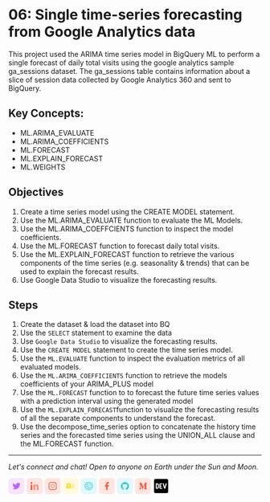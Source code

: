 # 06: Single time-series forecasting from Google Analytics data

This project used the ARIMA time series model in BigQuery ML to perform a single forecast of daily total visits  using the google analytics sample ga_sessions dataset. The ga_sessions table contains information about a slice of session data collected by Google Analytics 360 and sent to BigQuery.

## Key Concepts: 
- ML.ARIMA_EVALUATE
- ML.ARIMA_COEFFICIENTS
- ML.FORECAST 
- ML.EXPLAIN_FORECAST
- ML.WEIGHTS

## Objectives
1. Create a time series model using the CREATE MODEL statement.
1. Use the ML.ARIMA_EVALUATE function to evaluate the ML Models. 
1. Use the ML.ARIMA_COEFFCIENTS function to inspect the model coefficients.
1. Use the ML.FORECAST function to forecast daily total visits. 
1. Use the ML.EXPLAIN_FORECAST function to retrieve the various components of the time series (e.g. seasonality & trends) that can be used to explain the forecast results. 
1. Use Google Data Studio to visualize the forecasting results.  


## Steps
1. Create the dataset & load the dataset into BQ
1. Use the ```SELECT``` statement to examine the data 
1. Use ```Google Data Studio``` to visualize the forecasting results.  
1. Use the ```CREATE MODEL``` statement to create the time series model. 
1. Use the ```ML.EVALUATE``` function to inspect the evaluation metrics of all evaluated models.
1. Use the ```ML.ARIMA_COEFFICIENTS``` function to retrieve the models coefficients of your ARIMA_PLUS model 
1. Use the ```ML.FORECAST``` function to to forecast the future time series values with a prediction interval using the generated model 
1. Use the ```ML.EXPLAIN_FORECAST```function to visualize the forecasting results of all the separate components to understand the forecast. 
1. Use the decompose_time_series option to concatenate the history time series and the forecasted time series using the UNION_ALL clause and the ML.FORECAST function. 

--------------------------------------------------------------------------------

_Let's connect and chat! Open to anyone on Earth under the Sun and Moon._

[![](https://github.com/paulycloud/paulycloud/blob/main/assets/twitter.png)](https://twitter.com/paulycloud) [![](https://github.com/paulycloud/paulycloud/blob/main/assets/linkedin.png)](https://www.linkedin.com/in/paulmkamau/) [![](https://github.com/paulycloud/paulycloud/blob/main/assets/insta.png)](https://www.instagram.com/paulykamau) [![](https://github.com/paulycloud/paulycloud/blob/main/assets/behance.png)](https://www.behance.net/paulycloud) [![](https://github.com/paulycloud/paulycloud/blob/main/assets/dribbble.png)](https://dribbble.com/paulycloud) [![](https://github.com/paulycloud/paulycloud/blob/main/assets/facebook.png)](https://www.facebook.com/paul.m.kamau.3/) [![](https://github.com/paulycloud/paulycloud/blob/main/assets/github.png)](https://github.com/paulycloud) [![](https://github.com/paulycloud/paulycloud/blob/main/assets/medium.png)](https://medium.com/@paulkamau) [![](https://github.com/paulycloud/paulycloud/blob/main/assets/dev.png)](https://dev.to/paulycloud)